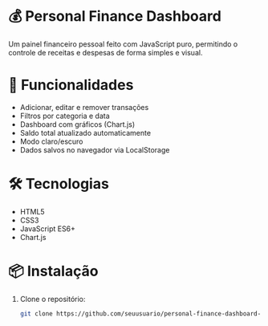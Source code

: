 # 💰 Personal Finance Dashboard

Um painel financeiro pessoal feito com JavaScript puro, permitindo o controle de receitas e despesas de forma simples e visual.

# 🚀 Funcionalidades
- Adicionar, editar e remover transações
- Filtros por categoria e data
- Dashboard com gráficos (Chart.js)
- Saldo total atualizado automaticamente
- Modo claro/escuro
- Dados salvos no navegador via LocalStorage

# 🛠️ Tecnologias
- HTML5
- CSS3
- JavaScript ES6+
- Chart.js

# 📦 Instalação
1. Clone o repositório:
   ```bash
   git clone https://github.com/seuusuario/personal-finance-dashboard-js.git
